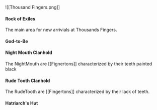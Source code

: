 ![[Thousand Fingers.png]]
#### Rock of Exiles
The main area for new arrivials at Thousands Fingers.

#### God-to-Be

#### Night Mouth Clanhold
The NightMouth are [[Fignertons]] characterized by their teeth painted black

#### Rude Tooth Clanhold
The RudeTooth are [[Fingertons]] characterized by their lack of teeth.

#### Hatriarch's Hut

